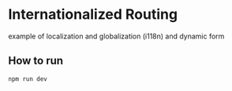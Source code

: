 # Internationalized Routing
example of localization and globalization (i118n)
and dynamic form
## How to run


```bash
npm run dev
```
